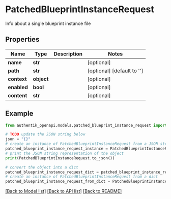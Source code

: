 # PatchedBlueprintInstanceRequest

Info about a single blueprint instance file

## Properties

Name | Type | Description | Notes
------------ | ------------- | ------------- | -------------
**name** | **str** |  | [optional] 
**path** | **str** |  | [optional] [default to '']
**context** | **object** |  | [optional] 
**enabled** | **bool** |  | [optional] 
**content** | **str** |  | [optional] 

## Example

```python
from authentik_openapi.models.patched_blueprint_instance_request import PatchedBlueprintInstanceRequest

# TODO update the JSON string below
json = "{}"
# create an instance of PatchedBlueprintInstanceRequest from a JSON string
patched_blueprint_instance_request_instance = PatchedBlueprintInstanceRequest.from_json(json)
# print the JSON string representation of the object
print(PatchedBlueprintInstanceRequest.to_json())

# convert the object into a dict
patched_blueprint_instance_request_dict = patched_blueprint_instance_request_instance.to_dict()
# create an instance of PatchedBlueprintInstanceRequest from a dict
patched_blueprint_instance_request_from_dict = PatchedBlueprintInstanceRequest.from_dict(patched_blueprint_instance_request_dict)
```
[[Back to Model list]](../README.md#documentation-for-models) [[Back to API list]](../README.md#documentation-for-api-endpoints) [[Back to README]](../README.md)


